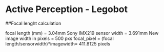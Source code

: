 # Active Perception - Legobot

##Focal lenght calculation

focal length (mm) = 3.04mm
Sony IMX219 sensor width = 3.691mm
New image width in pixels = 500 pxs
focal_pixel = (focal length/sensorwidth)*imagewidth= 411.8125 pixels
